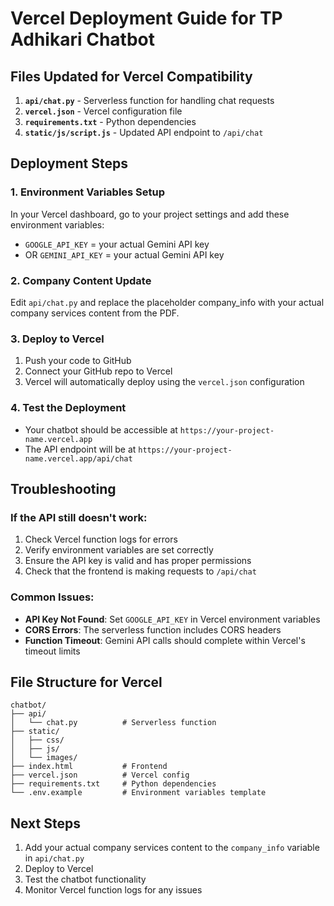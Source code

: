 # Vercel Deployment Guide for TP Adhikari Chatbot

## Files Updated for Vercel Compatibility

1. **`api/chat.py`** - Serverless function for handling chat requests
2. **`vercel.json`** - Vercel configuration file
3. **`requirements.txt`** - Python dependencies
4. **`static/js/script.js`** - Updated API endpoint to `/api/chat`

## Deployment Steps

### 1. Environment Variables Setup
In your Vercel dashboard, go to your project settings and add these environment variables:
- `GOOGLE_API_KEY` = your actual Gemini API key
- OR `GEMINI_API_KEY` = your actual Gemini API key

### 2. Company Content Update
Edit `api/chat.py` and replace the placeholder company_info with your actual company services content from the PDF.

### 3. Deploy to Vercel
1. Push your code to GitHub
2. Connect your GitHub repo to Vercel
3. Vercel will automatically deploy using the `vercel.json` configuration

### 4. Test the Deployment
- Your chatbot should be accessible at `https://your-project-name.vercel.app`
- The API endpoint will be at `https://your-project-name.vercel.app/api/chat`

## Troubleshooting

### If the API still doesn't work:
1. Check Vercel function logs for errors
2. Verify environment variables are set correctly
3. Ensure the API key is valid and has proper permissions
4. Check that the frontend is making requests to `/api/chat`

### Common Issues:
- **API Key Not Found**: Set `GOOGLE_API_KEY` in Vercel environment variables
- **CORS Errors**: The serverless function includes CORS headers
- **Function Timeout**: Gemini API calls should complete within Vercel's timeout limits

## File Structure for Vercel
```
chatbot/
├── api/
│   └── chat.py          # Serverless function
├── static/
│   ├── css/
│   ├── js/
│   └── images/
├── index.html           # Frontend
├── vercel.json          # Vercel config
├── requirements.txt     # Python dependencies
└── .env.example         # Environment variables template
```

## Next Steps
1. Add your actual company services content to the `company_info` variable in `api/chat.py`
2. Deploy to Vercel
3. Test the chatbot functionality
4. Monitor Vercel function logs for any issues
